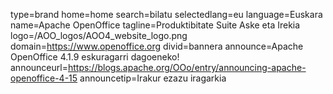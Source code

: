 type=brand
home=home
search=bilatu
selectedlang=eu
language=Euskara
name=Apache OpenOffice
tagline=Produktibitate Suite Aske eta Irekia
logo=/AOO_logos/AOO4_website_logo.png
domain=https://www.openoffice.org
divid=bannera
announce=Apache OpenOffice 4.1.9 eskuragarri dagoeneko!
announceurl=https://blogs.apache.org/OOo/entry/announcing-apache-openoffice-4-15
announcetip=Irakur ezazu iragarkia
~~~~~~
